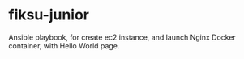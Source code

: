 # fiksu-junior
Ansible playbook, for create ec2 instance, and launch Nginx Docker container, with Hello World page.
